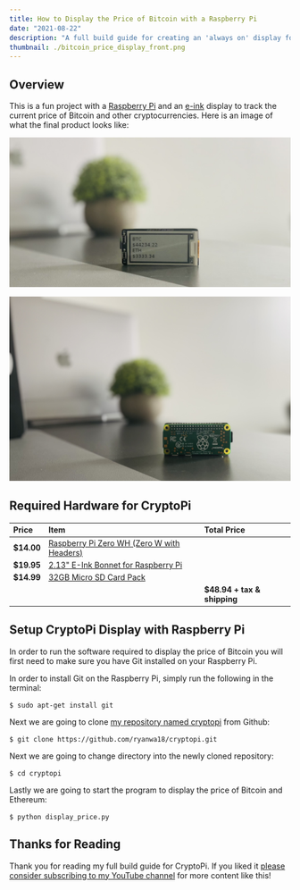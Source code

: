 ```yaml
---
title: How to Display the Price of Bitcoin with a Raspberry Pi
date: "2021-08-22"
description: "A full build guide for creating an 'always on' display for showing the price of Bitcoin and other cryptocurrencies with a Raspberry Pi and an e-ink display by Adafruit."
thumbnail: ./bitcoin_price_display_front.png
---
```

## Overview
This is a fun project with a [Raspberry Pi](https://www.raspberrypi.org/) and an [e-ink](https://www.adafruit.com/product/4687) display to track the current price of Bitcoin and other cryptocurrencies. Here is an image of what the final product looks like: 

![Bitcoin Price Display - Front](./bitcoin_price_display_front.png)

![Bitcoin Price Display - Back](./bitcoin_price_device_back.png)

## Required Hardware for CryptoPi
| Price      | Item                                         | Total Price                                                                                  |
| :--------- | :------------------------------------------- | :------------------------------------------------------------------- |
| **$14.00** | [Raspberry Pi Zero WH (Zero W with Headers)](https://www.adafruit.com/product/3708)   |
| **$19.95** | [2.13" E-Ink Bonnet for Raspberry Pi](https://www.adafruit.com/product/4687)   |
| **$14.99** | [32GB Micro SD Card Pack](https://www.amazon.com/PNY-Elite-microSDHC-Memory-3-Pack/dp/B07YXJM282/ref=sr_1_18?crid=3GICE52988A25&dchild=1&keywords=micro+sd+card&qid=1609606176&s=electronics&sprefix=micro+%2Celectronics%2C201&sr=1-18)                      |                             |
|            |                                              | **$48.94 + tax & shipping** |

## Setup CryptoPi Display with Raspberry Pi
In order to run the software required to display the price of Bitcoin you will first need to make sure you have Git installed on your Raspberry Pi.

In order to install Git on the Raspberry Pi, simply run the following in the terminal:

```
$ sudo apt-get install git
```

Next we are going to clone [my repository named cryptopi](https://github.com/ryanwa18/cryptopi) from Github:

```
$ git clone https://github.com/ryanwa18/cryptopi.git
```

Next we are going to change directory into the newly cloned repository:

```
$ cd cryptopi
```

Lastly we are going to start the program to display the price of Bitcoin and Ethereum:

```
$ python display_price.py
```

## Thanks for Reading
Thank you for reading my full build guide for CryptoPi. If you liked it [please consider subscribing to my YouTube channel](https://www.youtube.com/channel/UCv09vbalH7G--ILCkG3l28Q?sub_confirmation=1) for more content like this!

